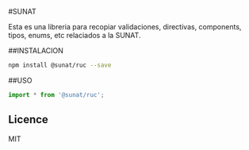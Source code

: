 #SUNAT

Esta es una libreria para recopiar validaciones, directivas, components, tipos, enums, etc relaciados a la SUNAT.

##INSTALACION
```bash
npm install @sunat/ruc --save
```

##USO
```javascript
import * from '@sunat/ruc';
```

## Licence
MIT